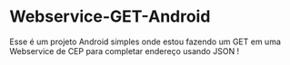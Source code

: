 # Webservice-GET-Android
Esse é um projeto Android simples onde estou fazendo um GET em uma Webservice de CEP para completar endereço usando JSON !
